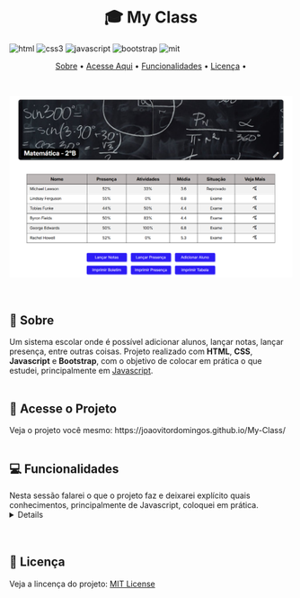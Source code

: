 [JAVASCRIPT__BADGE]: https://img.shields.io/badge/Javascript-000?style=for-the-badge&logo=javascript
[HTML__BADGE]: https://img.shields.io/badge/html5-%23E34F26.svg?style=for-the-badge&logo=html5&logoColor=white 
[CSS__BADGE]: https://img.shields.io/badge/css3-%231572B6.svg?style=for-the-badge&logo=css3&logoColor=white
[BOOTSTRAP__BADGE]: https://img.shields.io/badge/bootstrap-%238511FA.svg?style=for-the-badge&logo=bootstrap&logoColor=white 
[MIT__BADGE]: https://img.shields.io/github/license/Naereen/StrapDown.js.svg

<h1 align="center" style="font-weight: bold;">🎓 My Class</h1>

![html][HTML__BADGE]
![css3][CSS__BADGE]
![javascript][JAVASCRIPT__BADGE]
![bootstrap][BOOTSTRAP__BADGE]
![mit][MIT__BADGE]

<p align="center">
  <a href="#sobre">Sobre</a> • 
  <a href="#acesso">Acesse Aqui</a> • 
  <a href="#funcionalidades">Funcionalidades</a> • 
  <a href="#licenca">Licença</a> •
</p>

<br>
<p align="center">
    <img src="./readme-imgs/img_projeto.png" alt="Imagem do Projeto" width="800px">
</p>
<br>

<h2 id="sobre">📌 Sobre</h2>
Um sistema escolar onde é possível adicionar alunos, lançar notas, lançar presença, entre outras coisas. Projeto realizado com <strong>HTML</strong>, <strong>CSS</strong>, <strong>Javascript</strong> e  <strong>Bootstrap</strong>, com o objetivo de colocar em prática o que estudei, principalmente em <ins>Javascript</ins>.
<br>
<br>

<h2 id="acesso">🚀 Acesse o Projeto</h2>
Veja o projeto você mesmo: https://joaovitordomingos.github.io/My-Class/
<br>
<br>

<h2 id="funcionalidades">💻 Funcionalidades</h2>
Nesta sessão falarei o que o projeto faz e deixarei explícito quais conhecimentos, principalmente de Javascript, coloquei em prática.
<details>
  <sumary>Sumário</sumary>
  <p>Simulação de um Banco de Dados</p>
  <p>Pegando os Alunos de uma API</p>
  <p></p>
</details>

<br>
<br>

<h2 id="licenca">📃 Licença</h2>
Veja a lincença do projeto: <a href="https://github.com/JoaoVitorDomingos/My-Class/tree/main?tab=MIT-1-ov-file">MIT License</a>
<br>
<br>
